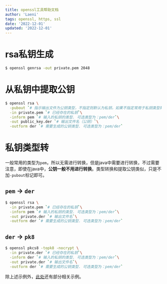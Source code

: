 ```yaml
---
title: openssl工具帮助文档
author: 'Laeni'
tags: openssl, https, ssl
date: '2022-12-01'
updated: '2022-12-01'
---
```


# rsa私钥生成

```sh
$ openssl genrsa -out private.pem 2048
```

# 从私钥中提取公钥

```sh
$ openssl rsa \
  -pubout `# 指示输出文件为公钥类型，不指定则默认为私钥，如果不指定常用于私钥类型转换`\
  -in private.pem `# 已经存在的私钥`\
  -inform pem `# 输入的私钥的类型. 可选类型为：pem/der`\
  -out public_key.der `# 输出文件名（公钥）`\
  -outform der `# 需要生成的公钥类型. 可选类型为：pem/der`
```

# 私钥类型转

一般常用的类型为`pem`，所以无需进行转换，但是java中需要进行转换，不过需要注意，即使在java中，**公钥一般不用进行转换**。类型转换和提取公钥类似，只是不加`-pubout`标记即可。

## `pem` -> `der`

```sh
$ openssl rsa \
  -in private.pem `# 已经存在的私钥`\
  -inform pem `# 输入的私钥的类型. 可选类型为：pem/der`\
  -out private.der `# 输出文件名`\
  -outform der `# 需要生成的公钥类型. 可选类型为：pem/der`
```

## `der` -> `pk8`

```sh
$ openssl pkcs8 -topk8 -nocrypt \
  -in private.der `# 已经存在的私钥`\
  -inform der `# 输入的私钥的类型. 可选类型为：pem/der`\
  -out private.der `# 输出文件名`\
  -outform der `# 需要生成的公钥类型. 可选类型为：pem/der`
```

除上述示例外，[此处](/note/security/cfssl/#openssl)还有部分相关示例。
